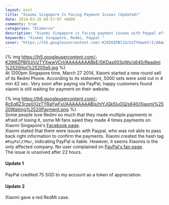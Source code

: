 ```yaml
---
layout: post
title: "Xiaomi Singapore Is Facing Payment Issues (Updated)"
date: 2014-03-28 09:57:07 +0800
comments: true
categories: "EComerce"
description: "Xiaomi Singapore is facing payment issues with Paypal after hot sell at 27 March 1200pm."
keywords: "Xiaomi Singapore, Redmi, Paypal "
cover: "https://lh5.googleusercontent.com/-K29I6ZPBl1U/UzTYXwwVCrI/AAAAAAAABkE/SKDas003qWs/s600/Readmi%2520Hot%2520Sell.jpg" 
---
```

{% img https://lh5.googleusercontent.com/-K29I6ZPBl1U/UzTYXwwVCrI/AAAAAAAABkE/SKDas003qWs/s640/Readmi%2520Hot%2520Sell.jpg %}  
At 1200pm Singapore time, March 27 2014, Xiaomi started a new round sell of its Redmi Phone. According to its statement, 5000 sets were sold out in 4 min 42 sec. Very soon after paying via PayPal, happy customers found xiaomi is still waiting for payment on their website.
<!-- more -->
{% img https://lh6.googleusercontent.com/-RcEq6Z3rze0/UzTYRaYwFxI/AAAAAAAABjs/hlYJQk5IuOQ/s640/Xiaomi%2520Waiting%2520Payment.png %}  
Some people love Redmi so much that they made multiple payments in afraid of losing it, some Mi fans saied they made 4 times payments on Xiaomi Singapore's [Facebook page]("https://www.facebook.com/pages/Xiaomi-Singapore/535405486500557").  
Xiaomi stated that there were issues with Paypal, who was not able to pass back right information to confirm the payments. Xiaomi created the hash tag `#PayPal27Mar`, indicating PayPal is liable. However, it seems Xiaomis is the only affected company. No user complained on [PayPal's fan page]("https://www.facebook.com/PayPal").  
The issue is unsolved after 22 hours.

#### Update 1  
PayPal credited 75 SGD to my account as a token of appreciation.  

#### Update 2  
Xiaomi gave a red RedMi case.